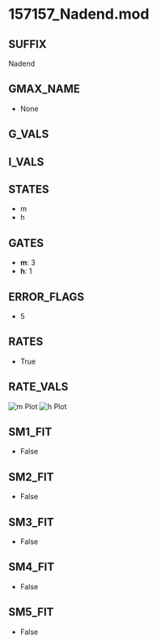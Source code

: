 # 157157_Nadend.mod

## SUFFIX

Nadend

## GMAX_NAME

- None

## G_VALS


## I_VALS


## STATES

- m
- h

## GATES

- **m**: 3
- **h**: 1

## ERROR_FLAGS

- 5

## RATES

- True

## RATE_VALS

![m Plot](/Users/pbozelos/Dropbox/icg-Chai-Panos/supermodels/output_markdown_files/Na/157157_Nadend.mod/images/m.png)
![h Plot](/Users/pbozelos/Dropbox/icg-Chai-Panos/supermodels/output_markdown_files/Na/157157_Nadend.mod/images/h.png)

## SM1_FIT

- False

## SM2_FIT

- False

## SM3_FIT

- False

## SM4_FIT

- False

## SM5_FIT

- False

